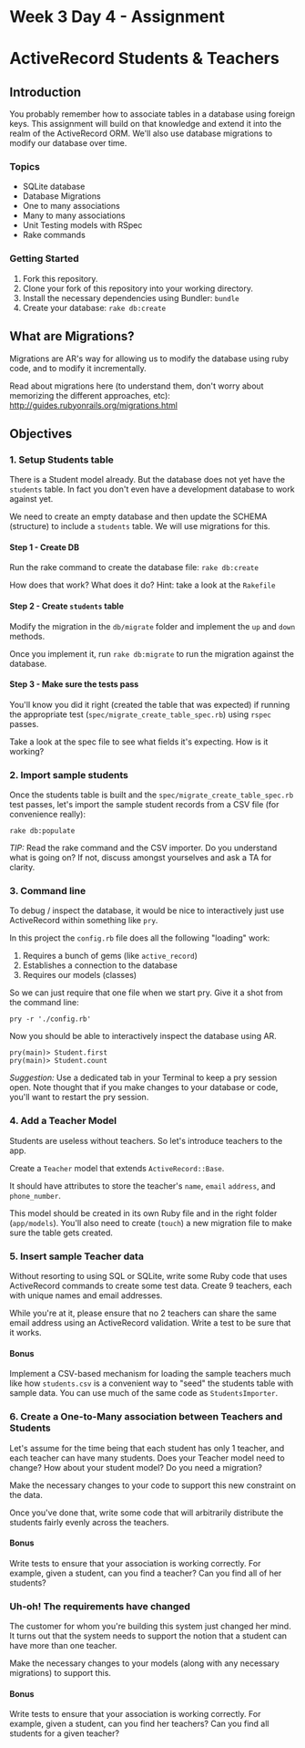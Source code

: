 Week 3 Day 4 - Assignment
===========================

# ActiveRecord Students & Teachers

## Introduction

You probably remember how to associate tables in a database using foreign keys. This assignment will build on that knowledge and extend it into the realm of the ActiveRecord ORM. We'll also use database migrations to modify our database over time.

### Topics

* SQLite database
* Database Migrations
* One to many associations
* Many to many associations
* Unit Testing models with RSpec
* Rake commands

### Getting Started

1. Fork this repository.
2. Clone your fork of this repository into your working directory.
3. Install the necessary dependencies using Bundler: `bundle`
4. Create your database: `rake db:create`

## What are Migrations?

Migrations are AR's way for allowing us to modify the database using ruby code, and to modify it incrementally.

Read about migrations here (to understand them, don't worry about memorizing the different approaches, etc): <http://guides.rubyonrails.org/migrations.html>

## Objectives

### 1. Setup Students table

There is a Student model already. But the database does not yet have the `students` table. In fact you don't even have a development database to work against yet.

We need to create an empty database and then update the SCHEMA (structure) to include a `students` table. We will use migrations for this.

#### Step 1 - Create DB

Run the rake command to create the database file: `rake db:create`

How does that work? What does it do? Hint: take a look at the `Rakefile`

#### Step 2 - Create `students` table

Modify the migration in the `db/migrate` folder and implement the `up` and `down` methods.

Once you implement it, run `rake db:migrate` to run the migration against the database.

#### Step 3 - Make sure the tests pass

You'll know you did it right (created the table that was expected) if running the appropriate test (`spec/migrate_create_table_spec.rb`) using `rspec` passes.

Take a look at the spec file to see what fields it's expecting. How is it working?

### 2. Import sample students

Once the students table is built and the `spec/migrate_create_table_spec.rb` test passes, let's import the sample student records from a CSV file (for convenience really):

    rake db:populate

_TIP:_ Read the rake command and the CSV importer. Do you understand what is going on? If not, discuss amongst yourselves and ask a TA for clarity.

### 3. Command line

To debug / inspect the database, it would be nice to interactively just use ActiveRecord within something like `pry`.

In this project the `config.rb` file does all the following "loading" work:
1. Requires a bunch of gems (like `active_record`)
2. Establishes a connection to the database
3. Requires our models (classes)

So we can just require that one file when we start pry. Give it a shot from the command line:

    pry -r './config.rb'

Now you should be able to interactively inspect the database using AR.

    pry(main)> Student.first
    pry(main)> Student.count

_Suggestion:_ Use a dedicated tab in your Terminal to keep a pry session open. Note thought that if you make changes to your database or code, you'll want to restart the pry session.

### 4. Add a Teacher Model

Students are useless without teachers. So let's introduce teachers to the app.

Create a `Teacher` model that extends `ActiveRecord::Base`.

It should have attributes to store the teacher's `name`, `email` `address`, and `phone_number`.

This model should be created in its own Ruby file and in the right folder (`app/models`). You'll also need to create (`touch`) a new migration file to make sure the table gets created.

### 5. Insert sample Teacher data

Without resorting to using SQL or SQLite, write some Ruby code that uses ActiveRecord commands to create some test data. Create 9 teachers, each with unique names and email addresses.

While you're at it, please ensure that no 2 teachers can share the same email address using an ActiveRecord validation. Write a test to be sure that it works.

#### Bonus

Implement a CSV-based mechanism for loading the sample teachers much like how `students.csv` is a convenient way to "seed" the students table with sample data. You can use much of the same code as `StudentsImporter`.

### 6. Create a One-to-Many association between Teachers and Students

Let's assume for the time being that each student has only 1 teacher, and each teacher can have many students. Does your Teacher model need to change? How about your student model? Do you need a migration?

Make the necessary changes to your code to support this new constraint on the data.

Once you've done that, write some code that will arbitrarily distribute the students fairly evenly across the teachers.

#### Bonus
Write tests to ensure that your association is working correctly. For example, given a student, can you find a teacher? Can you find all of her students?

### Uh-oh! The requirements have changed
The customer for whom you're building this system just changed her mind. It turns out that the system needs to support the notion that a student can have more than one teacher.

Make the necessary changes to your models (along with any necessary migrations) to support this.

#### Bonus
Write tests to ensure that your association is working correctly. For example, given a student, can you find her teachers? Can you find all students for a given teacher?
